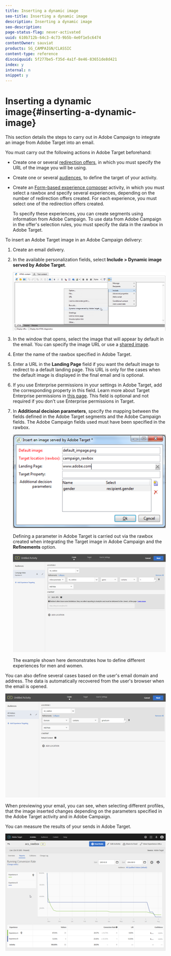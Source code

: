 ```yaml
---
title: Inserting a dynamic image
seo-title: Inserting a dynamic image
description: Inserting a dynamic image
seo-description: 
page-status-flag: never-activated
uuid: 610b712b-64c3-4c73-9b5b-4e0f1e5c6474
contentOwner: sauviat
products: SG_CAMPAIGN/CLASSIC
content-type: reference
discoiquuid: 5f277be5-f35d-4a1f-8e46-83651de8d421
index: y
internal: n
snippet: y
---
```


# Inserting a dynamic image{#inserting-a-dynamic-image}

This section details the steps to carry out in Adobe Campaign to integrate an image from Adobe Target into an email.

You must carry out the following actions in Adobe Target beforehand:

* Create one or several [redirection offers](https://marketing.adobe.com/resources/help/en_US/tnt/help/t_Creating_a_Redirect_Offer.html), in which you must specify the URL of the image you will be using.
* Create one or several [audiences](https://marketing.adobe.com/resources/help/en_US/target/target/t_create-audience.html), to define the target of your activity.
* Create an [Form-based experience composer](https://marketing.adobe.com/resources/help/en_US/tnt/help/t_Creating_an_A_B_Test.html) activity, in which you must select a rawbox and specify several experiences, depending on the number of redirection offers created. For each experience, you must select one of the redirection offers created.

  To specify these experiences, you can create segments using information from Adobe Campaign. To use data from Adobe Campaign in the offer's selection rules, you must specify the data in the rawbox in Adobe Target.

To insert an Adobe Target image in an Adobe Campaign delivery:

1. Create an email delivery.
1. In the available personalization fields, select **Include > Dynamic image served by Adobe Target**.

   ![](assets/tar_insert_dynamic_image.png)

1. In the window that opens, select the image that will appear by default in the email. You can specify the image URL or use a [shared image](../../integrations/using/sharing-assets-with-adobe-experience-cloud.md).
1. Enter the name of the rawbox specified in Adobe Target.
1. Enter a URL in the **Landing Page** field if you want the default image to redirect to a default landing page. This URL is only for the cases when the default image is displayed in the final email and is optional.
1. If you use Enterprise permissions in your settings in Adobe Target, add the corresponding property in this field. Learn more about Target Enterprise permissions in [this page](https://marketing.adobe.com/resources/help/en_US/target/target/properties-overview.html). This field is optional and not required if you don't use Enterprise permissions in Target.
1. In **Additional decision parameters**, specify the mapping between the fields defined in the Adobe Target segments and the Adobe Campaign fields. The Adobe Campaign fields used must have been specified in the rawbox.

   ![](assets/tar_additional_decisionning_parameters.png)

   Defining a parameter in Adobe Target is carried out via the rawbox created when integrating the Target image in Adobe Campaign and the **Refinements** option.

   ![](assets/tar_additional_decisionning_parameters_1.png)

   The example shown here demonstrates how to define different experiences for men and women.

You can also define several cases based on the user's email domain and address. The data is automatically recovered from the user's browser when the email is opened.

![](assets/tar_additional_decisionning_parameters_2.png)

When previewing your email, you can see, when selecting different profiles, that the image inserted changes depending on the parameters specified in the Adobe Target activity and in Adobe Campaign.

You can measure the results of your sends in Adobe Target.

![](assets/tar_measure_results.png)

